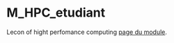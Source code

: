 # M_HPC_etudiant

Lecon of hight perfomance computing
[page du module](http://julien.dehos.free.fr/build/html/HPC/).

